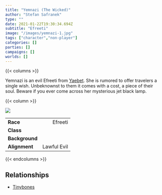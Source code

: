 ```yaml
---
title: "Yemnazi (The Wicked)"
author: "Stefan Safranek"
type: ""
date: 2021-01-22T19:30:34.694Z
subtitle: "Efreeti"
image: "/images/yemnazi-1.jpg"
tags: ["character","non-player"]
categories: []
parties: []
campaigns: []
worlds: []
---
```


{{< columns >}}

Yemnazi is an evil Efreeti from [Yaebet](/places/yaebet). She is rumored to offer travelers a single wish. Unbeknownst to them it comes with a cost, a piece of their soul. Beware if you ever come across her mysterious jet black lamp.

{{< column >}}

<div class="description-table">

<img src="/images/yemnazi-1.jpg" class="portrait">

|                   |             |
| ----------------- | -----------:|
| <b>Race</b>       | Efreeti     |
| <b>Class</b>      |             |
| <b>Background</b> |             |
| <b>Alignment</b>  | Lawful Evil |

</div>

{{< endcolumns >}}


## Relationships

 - [Tinybones](/characters/tinybones)
